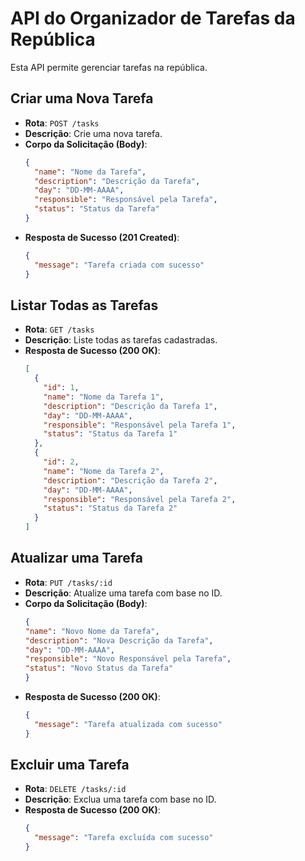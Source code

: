# API do Organizador de Tarefas da República

Esta API permite gerenciar tarefas na república.

## Criar uma Nova Tarefa

- **Rota**: `POST /tasks`
- **Descrição**: Crie uma nova tarefa.
- **Corpo da Solicitação (Body)**:
  ```json
  {
    "name": "Nome da Tarefa",
    "description": "Descrição da Tarefa",
    "day": "DD-MM-AAAA",
    "responsible": "Responsável pela Tarefa",
    "status": "Status da Tarefa"
  }
- **Resposta de Sucesso (201 Created)**:
  ```json
  {
    "message": "Tarefa criada com sucesso"
  }


## Listar Todas as Tarefas

- **Rota**: `GET /tasks`
- **Descrição**: Liste todas as tarefas cadastradas.
- **Resposta de Sucesso (200 OK)**:
  ```json
  [
    {
      "id": 1,
      "name": "Nome da Tarefa 1",
      "description": "Descrição da Tarefa 1",
      "day": "DD-MM-AAAA",
      "responsible": "Responsável pela Tarefa 1",
      "status": "Status da Tarefa 1"
    },
    {
      "id": 2,
      "name": "Nome da Tarefa 2",
      "description": "Descrição da Tarefa 2",
      "day": "DD-MM-AAAA",
      "responsible": "Responsável pela Tarefa 2",
      "status": "Status da Tarefa 2"
    }
  ]
## Atualizar uma Tarefa
- **Rota**: `PUT /tasks/:id`
- **Descrição**:  Atualize uma tarefa com base no ID.
- **Corpo da Solicitação (Body)**:
  ```json
  {
  "name": "Novo Nome da Tarefa",
  "description": "Nova Descrição da Tarefa",
  "day": "DD-MM-AAAA",
  "responsible": "Novo Responsável pela Tarefa",
  "status": "Novo Status da Tarefa"
  }
- **Resposta de Sucesso (200 OK)**:
  ```json
  {
    "message": "Tarefa atualizada com sucesso"
  }

## Excluir uma Tarefa
- **Rota**: `DELETE /tasks/:id`
- **Descrição**:  Exclua uma tarefa com base no ID.
- **Resposta de Sucesso (200 OK)**:
  ```json
  {
    "message": "Tarefa excluída com sucesso"
  }
